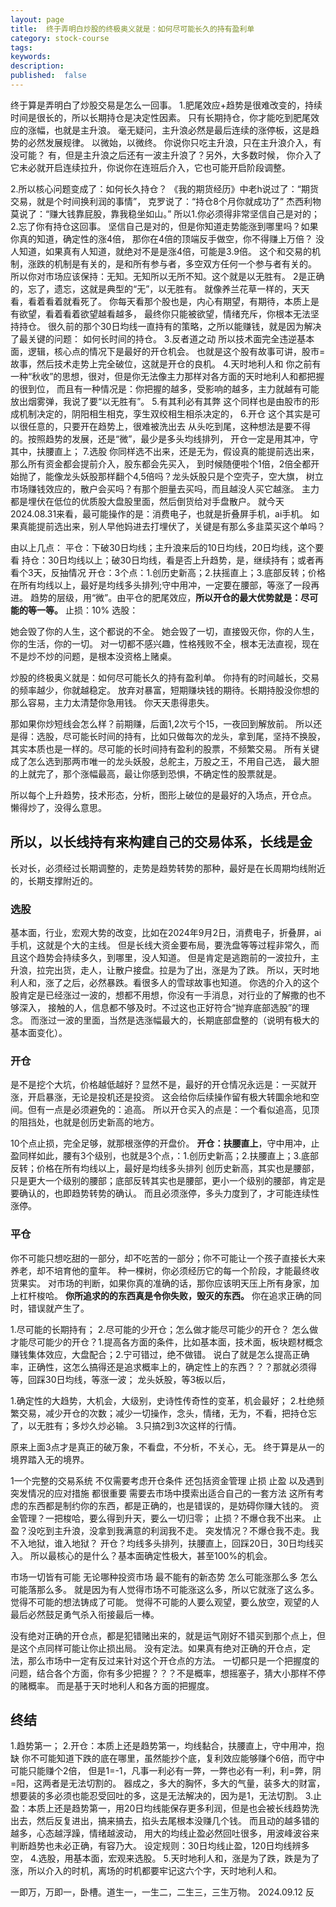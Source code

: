 ```yaml
---
layout: page
title:  终于弄明白炒股的终极奥义就是：如何尽可能长久的持有盈利单
category: stock-course
tags:
keywords:
description:  
published:  false
---
```


终于算是弄明白了炒股交易是怎么一回事。
1.肥尾效应+趋势是很难改变的，持续时间是很长的，所以长期持仓是决定性因素。
只有长期持仓，你才能吃到肥尾效应的涨幅，也就是主升浪。
毫无疑问，主升浪必然是最后连续的涨停板，这是趋势的必然发展规律。
以微始，以微终。
你说你只吃主升浪，只在主升浪介入，有没可能？
有，但是主升浪之后还有一波主升浪了？另外，大多数时候，
你介入了它未必就开启连续拉升，你说你在连班后介入，它也可能开启阶段调整。

2.所以核心问题变成了：如何长久持仓？
《我的期货经历》中老h说过了：“期货交易，就是个时间换利润的事情”，
克罗说了：“持仓8个月你就成功了”
杰西利物莫说了：“赚大钱靠屁股，靠我稳坐如山。”
所以1.你必须得非常坚信自己是对的；2.忘了你有持仓这回事。
坚信自己是对的，但是你知道走势能涨到哪里吗？如果你真的知道，确定性的涨4倍，
那你在4倍的顶端反手做空，你不得赚上万倍？
没人知道，如果真有人知道，就绝对不是是涨4倍，可能是3.9倍。
这个和交易的机制，涨跌的机制是有关的，是和所有参与者，多空双方任何一个参与者有关的。
所以你对市场应该保持：无知。无知所以无所不知。这个就是以无胜有。
2是正确的，忘了，遗忘，这就是典型的“无”，以无胜有。
就像养兰花草一样的，天天看，看着看着就看死了。
你每天看那个股也是，内心有期望，有期待，本质上是有欲望，看着看着欲望越看越多，
最终你只能被欲望，情绪充斥，你根本无法坚持持仓。
很久前的那个30日均线一直持有的策略，之所以能赚钱，就是因为解决了最关键的问题：
如何长时间的持仓。
3.反者道之动
所以技术面完全违逆基本面，逻辑，核心点的情况下是最好的开仓机会。
也就是这个股有故事可讲，股市=故事，然后技术走势上完全破位，这就是开仓的良机。
4.天时地利人和
你之前有一种“秋收”的思想，很对，但是你无法像主力那样对各方面的天时地利人和都把握的很到位，
而且有一种情况是：你把握的越多，受影响的越多，主力就越有可能放出烟雾弹，我说了要“以无胜有”。
5.有其利必有其弊
这个同样也是由股市的形成机制决定的，阴阳相生相克，孪生双绞相生相杀决定的，
6.开仓
这个其实是可以很任意的，只要开在趋势上，很难被洗出去
从头吃到尾，这种想法是要不得的。按照趋势的发展，还是“微”，最少是多头均线排列，
开仓一定是用其冲，守其中，扶腰直上；
7.选股
你同样选不出来，还是无为，假设真的能提前选出来，那么所有资金都会提前介入，股东都会先买入，
到时候随便啦个1倍，2倍全都开始抛了，能像龙头妖股那样翻个4,5倍吗？龙头妖股只是个空壳子，空大旗，
树立市场赚钱效应的，散户会买吗？有那个胆量去买吗，而且越没人买它越涨。
主力都是埋伏在低位的优质股大盘股里面，然后倒货给对手盘散户。
就今天2024.08.31来看，最可能操作的是：消费电子，也就是折叠屏手机，ai手机。
如果真能提前选出来，别人早他妈进去打埋伏了，关键是有那么多韭菜买这个单吗？

由以上几点：
平仓：下破30日均线；主升浪来后的10日均线，20日均线，这个要看
持仓：30日均线以上；破30日均线，看是否上升趋势，是，继续持有；或者再看个3天，反抽情况
开仓：3个点：1.创历史新高；2.扶摇直上；3.底部反转；价格在所有均线以上，最好是均线多头排列;守中用冲，一定要在腰部，等涨了一段再进。
趋势的层级，用“微”。由平仓的肥尾效应，**所以开仓的最大优势就是：尽可能的等一等。**
止损：10%
选股：

她会毁了你的人生，这个都说的不全。
她会毁了一切，直接毁灭你，你的人生，你的生活，你的一切。
对一切都不感兴趣，性格残败不全，根本无法直视，现在不是炒不炒的问题，是根本没资格上赌桌。

炒股的终极奥义就是：如何尽可能长久的持有盈利单。
你持有的时间越长，交易的频率越少，你就越稳定。
放弃对暴富，短期赚块钱的期待。长期持股没你想的那么容易，主力太清楚你急用钱。
你天天患得患失。

那如果你炒短线会怎么样？前期赚，后面1,2次亏个15，一夜回到解放前。
所以还是得：选股，尽可能长时间的持有，比如只做每次的龙头，拿到尾，坚持不换股，
其实本质也是一样的。尽可能的长时间持有盈利的股票，不频繁交易。
所有关键成了怎么选到那两市唯一的龙头妖股，总舵主，万股之王，不用自己选，
最大胆的上就完了，那个涨幅最高，最让你感到恐惧，不确定性的股票就是。

所以每个上升趋势，技术形态，分析，图形上破位的是最好的入场点，开仓点。
懒得炒了，没得么意思。

## 所以，以长线持有来构建自己的交易体系，长线是金
长对长，必须经过长期调整的，走势是趋势转势的那种，最好是在长周期均线附近的，长期支撑附近的。
### 选股
基本面，行业，宏观大势的改变，比如在2024年9月2日，消费电子，折叠屏，ai手机，这就是个大的主线。
但是长线大资金要布局，要洗盘等等过程非常久，而且这个趋势会持续多久，到哪里，没人知道。
但是肯定是逃跑前的一波拉升，主升浪，拉完出货，走人，让散户接盘。拉是为了出，涨是为了跌。
所以，天时地利人和，涨了之后，必然暴跌。看很多人的雪球故事也知道。
你选的介入的这个股肯定是已经涨过一波的，想都不用想，你没有一手消息，对行业的了解撒的也不够深入，
接触的人，信息都不够及时。不过这也正好符合“抛弃底部选股”的理念。
而涨过一波的里面，当然是选涨幅最大的，长期底部盘整的（说明有极大的基本面变化）。
### 开仓
是不是挖个大坑，价格越低越好？显然不是，最好的开仓情况永远是：一买就开涨，开启暴涨，无论是投机还是投资。
这会给你后续操作留有极大转圜余地和空间。但有一点是必须避免的：追高。
所以开仓买入的点是：一个看似追高，见顶的阻挡处，也就是创历史新高的地方。


10个点止损，完全足够，就那根涨停的开盘价。
**开仓：扶腰直上**，守中用冲，止盈同样如此，腰有3个级别，也就是3个点，：1.创历史新高；2.扶腰直上；3.底部反转；价格在所有均线以上，最好是均线多头排列
创历史新高，其实也是腰部，只是更大一个级别的腰部；底部反转其实也是腰部，更小一个级别的腰部，肯定是要确认的，也即趋势转势的确认。
而且必须涨停，多头力度到了，才可能连续性涨停。
### 平仓
你不可能只想吃甜的一部分，却不吃苦的一部分；你不可能让一个孩子直接长大来养老，却不培育他的童年。
种一棵树，你必须经历它的每一个阶段，才能最终收货果实。
对市场的判断，如果你真的准确的话，那你应该明天压上所有身家，加上杠杆梭哈。
**你所追求的的东西真是令你失败，毁灭的东西。**
你在追求正确的同时，错误就产生了。

1.尽可能的长期持有；
2.尽可能的少开仓；怎么做才能尽可能少的开仓？
怎么做才能尽可能少的开仓？1.提高各方面的条件，比如基本面，技术面，板块题材概念赚钱集体效应，大盘配合；2.宁可错过，绝不做错。
说白了就是怎么提高正确率，正确性，这怎么搞得还是追求概率上的，确定性上的东西？？？那就必须得等，回踩30日均线，等涨一波；
龙头妖股，等3板以后，


1.确定性的大趋势，大机会，大级别，史诗性传奇性的变革，机会最好；
2.杜绝频繁交易，减少开仓的次数；减少一切操作，念头，情绪，无为，不看，把持仓忘了，以无胜有；多炒久炒必输。
3.只搞2到3次这样的行情。

原来上面3点才是真正的破万象，不看盘，不分析，不关心，无。
终于算是从一的境界踏入无的境界。

1一个完整的交易系统 不仅需要考虑开仓条件 还包括资金管理 止损 止盈 以及遇到突发情况的应对措施 都很重要 需要去市场中摸索出适合自己的一套方法
这所有考虑的东西都是制约你的东西，都是正确的，也是错误的，是妨碍你赚大钱的。
资金管理？一把梭哈，要么得到升天，要么一切归零；
止损？不爆仓我不出来。
止盈？没吃到主升浪，没拿到我满意的利润我不走。
突发情况？不爆仓我不走。我不入地狱，谁入地狱？
开仓？均线多头排列，扶腰直上，回踩20日，30日均线买入。
所以最核心的是什么？基本面确定性极大，甚至100%的机会。

市场一切皆有可能 无论哪种投资市场 最不能有的新态势 怎么可能涨那么多 怎么可能落那么多。
就是因为有人觉得市场不可能涨这么多，所以它就涨了这么多。觉得不可能的想法铸成了可能。
觉得不可能的人要么观望，要么放空，观望的人最后必然鼓足勇气杀入衔接最后一棒。

没有绝对正确的开仓点，都是犯错赌出来的，就是运气刚好不错买到那个点上，但是这个点同样可能让你止损出局。
没有定法。如果真有绝对正确的开仓点，定法，那么市场中一定有反过来针对这个开仓点的方法。
一切都只是一个把握度的问题，结合各个方面，你有多少把握？？？不是概率，想摇塞子，猜大小那样不停的赌概率。
而是基于天时地利人和各方面的把握度。



## 终结
1.趋势第一；
2.开仓：本质上还是趋势第一，均线黏合，扶腰直上，守中用冲，抱缺
你不可能知道下跌的底在哪里，虽然能抄个底，复利效应能够赚个6倍，而守中可能只能赚个2倍，
但是1=-1，凡事一利必有一弊，一弊也必有一利，利=弊，阴=阳，这两者是无法切割的。
器成之，多大的胸怀，多大的气量，装多大的财富，想要装的多必须也能忍受回吐的多，这是无法解决的，因为是1，无法切割。
3.止盈：本质上还是趋势第一，用20日均线能保存更多利润，但是也会被长线趋势洗出去，然后反复进出，搞来搞去，掐头去尾根本没赚几个钱。
而且动的越多错的越多，心态越浮躁，情绪越波动，
用大的均线止盈必然回吐很多，用波峰波谷来判断趋势也未必正确，有容乃大。
设定规则：30日均线止盈，120日均线辨多空，
4.选股，用基本面，宏观来选股。
5.天时地利人和，涨是为了跌，跌是为了涨，所以介入的时机，离场的时机都要牢记这六个字，天时地利人和。

一即万，万即一，卧槽。道生一，一生二，二生三，三生万物。
2024.09.12
反


